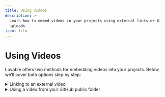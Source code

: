 ```yaml
---
title: Using Videos
description: >-
  Learn how to embed videos in your projects using external links or GitHub
  uploads
icon: film
---
```


# Using Videos

Lovable offers two methods for embedding videos into your projects. Below, we’ll cover both options step by step:

<details>

<summary>Linking to an external video</summary>



</details>

<details>

<summary>Using a video from your GitHub public folder</summary>

```
You can upload videos to your project’s GitHub repository and reference them directly. Here’s how:

```

#### Connect your GitHub repository

First, make sure your project is linked to a GitHub repo. [Here’s how to set up your repo](https://docs.lovable.dev/integrations/git-integration).

#### Access the public folder

Inside your connected repository, navigate to the `public` directory. This folder is specifically used for hosting project assets like images, videos, and other media.

#### Upload a video

You can now add your video to the public folder by either dragging and dropping it or clicking **"choose your files"** to browse and upload the file from your local machine.

#### Commit the file

After selecting your video file, enter a brief commit message (e.g., "Adds a Mars video to be used in the app") and click **"Commit changes"**.

<figure><img src="../assets/using-videos-github-commiting.png" alt="Committing video file"><figcaption></figcaption></figure>

#### Get the video path

Once the upload is complete, click on the video file and use the copy icon :octicons-copy-16: to copy its path. You’ll need this path in the next step.

<figure><img src="../assets/using-videos-github-selecting.png" alt="Copy video file path"><figcaption></figcaption></figure>

#### Reference the video in Lovable

Now, you can embed the video by specifying the file path in your prompt. For example, you can use a prompt like this one:

```
    Ensure you use the exact file path you copied earlier.

To see these methods in action, explore one of the example projects: [Lovable using videos example project](https://lovable.dev/projects/380835ab-c8d7-4f45-9b0d-51ec04294457). You’ll find real prompts demonstrating how videos are integrated using both methods.

Additionally, for a more technical look at the video adding process, check out this public repository: [GitHub: Video Upload Example](https://github.com/viborc/adding-videos-example). It includes the video upload and the implementation details used in the project.
```

</details>
